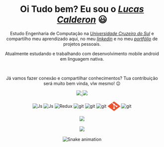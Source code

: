 <div>
  <h1 align="center">Oi Tudo bem? Eu sou o <a href="https://lucas8calderon.github.io/perfil/"><i>Lucas Calderon</i></a> 😃️</h1>
  <p align="center">Estudo Engenharia de Computação na <a href="https://bityli.com/xuaEt"><i>Universidade Cruzeiro do Sul</i></a> e compartilho meu aprendizado aqui, no meu  <a href="https://www.linkedin.com/in/lucas-calderon-9b2a941a6/"><i>linkedin</i></a><span> e no meu <a href="https://lucas8calderon.github.io/perfil/"><i>portfólio</i></a><span> de projetos pessoais.
    
    
  <p align="center">Atualmente estudando e trabalhando com desenvolvimento mobile android em linguagem nativa. </h2>
</div>


  </a><br>
  <p align="center">Já vamos fazer conexão e compartilhar conhecimentos? Tua contribuição será muito bem vinda, vlw mesmo! 😉️</h2>
</div>


<div align="center">
  <a href="https://github.com/lucas8calderon">
    <img height="150em" src="https://github-readme-stats.vercel.app/api?username=lucas8calderon&count_private=true&include_all_commits=true&show_icons=true&theme=dracula&hide_border=false&show_owner=true"/>
    <img height="150em" src="https://github-readme-stats.vercel.app/api/top-langs/?username=lucas8calderon&theme=dracula&hide_border=false&&layout=compact"/>
  </a>
</div>

<div align="center" valign="top"><br>

 <img align="center" alt="Js" height="30" width="40" src="https://cdn.jsdelivr.net/gh/devicons/devicon/icons/java/java-original.svg">
<img align="center" alt="Js" height="30" width="40" src="https://cdn.jsdelivr.net/gh/devicons/devicon/icons/kotlin/kotlin-original.svg">
<img align="center" alt="Redux" height="30" width="40" src="https://cdn.jsdelivr.net/gh/devicons/devicon/icons/csharp/csharp-original.svg">
<img align="center" alt="git" height="30" width="40" src="https://cdn.jsdelivr.net/gh/devicons/devicon/icons/androidstudio/androidstudio-original.svg">
<img align="center" alt="git" height="30" width="40" src="https://cdn.jsdelivr.net/gh/devicons/devicon/icons/figma/figma-original.svg">
<img align="center" alt="git" height="30" width="40" src="https://cdn.jsdelivr.net/gh/devicons/devicon/icons/xd/xd-line.svg">
<img align="center" alt="git" height="30" width="40" src="https://raw.githubusercontent.com/devicons/devicon/master/icons/git/git-original.svg">
<img align="center" alt="git" height="30" width="40" src="https://cdn.jsdelivr.net/gh/devicons/devicon/icons/gitlab/gitlab-original.svg">
  
  
  
  

  
</div><br>

<div align="center">
  <a href="https://wa.me/5511977844172" target="_blank"><img src="https://img.shields.io/badge/WhatsApp-25D366?style=for-the-badge&logo=whatsapp&logoColor=white" target="_blank"></a>

  <a href="https://www.linkedin.com/in/lucas-calderon-9b2a941a6/" target="_blank"><img src="https://img.shields.io/badge/-LinkedIn-%230077B5?style=for-the-badge&logo=linkedin&logoColor=white" target="_blank"></a> 
  <div align="center">
  
  ![Snake animation](https://github.com/danielbped/danielbped/blob/output/github-contribution-grid-snake.svg)
  
</div>
